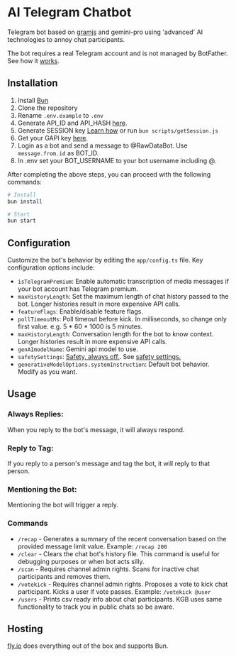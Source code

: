 # AI Telegram Chatbot

Telegram bot based on [gramjs](https://gram.js.org/) and gemini-pro using 'advanced' AI technologies to annoy chat participants.

The bot requires a real Telegram account and is not managed by BotFather. See how it [works](https://gram.js.org/getting-started/authorization#logging-in-as-a-user).

## Installation

1. Install [Bun](https://bun.sh/docs/installation)
2. Clone the repository
3. Rename `.env.example` to `.env`
4. Generate API_ID and API_HASH [here](https://gram.js.org/getting-started/authorization#getting-api-id-and-api-hash).
5. Generate SESSION key [Learn how](https://gram.js.org/getting-started/authorization) or run `bun scripts/getSession.js`
6. Get your GAPI key [here](https://makersuite.google.com/app/apikey).
7. Login as a bot and send a message to @RawDataBot. Use `message.from.id` as BOT_ID.
8. In .env set your BOT_USERNAME to your bot username including @.

After completing the above steps, you can proceed with the following commands:

```bash
# Install
bun install

# Start
bun start
```

## Configuration

Customize the bot's behavior by editing the `app/config.ts` file. Key configuration options include:

- `isTelegramPremium`: Enable automatic transcription of media messages if your bot account has Telegram premium.
- `maxHistoryLength`: Set the maximum length of chat history passed to the bot. Longer histories result in more expensive API calls.
- `featureFlags`: Enable/disable feature flags.
- `pollTimeoutMs`: Poll timeout before kick. In milliseconds, so change only first value. e.g. 5 * 60 * 1000 is 5 minutes.
- `maxHistoryLength`: Conversation length for the bot to know context. Longer histories result in more expensive API calls.
- `genAImodelName`: Gemini api model to use.
- `safetySettings`: [Safety, always off.](https://www.youtube.com/watch?v=47Yxa9IeJEc). See [safety settings.](https://ai.google.dev/gemini-api/docs/safety-settings)
- `generativeModelOptions.systemInstruction`: Default bot behavior. Modify as you want.

## Usage

### Always Replies:

When you reply to the bot's message, it will always respond.

### Reply to Tag:

If you reply to a person's message and tag the bot, it will reply to that person.

### Mentioning the Bot:

Mentioning the bot will trigger a reply.

### Commands

- `/recap` - Generates a summary of the recent conversation based on the provided message limit value. Example: `/recap 200`
- `/clear` - Clears the chat bot's history file. This command is useful for debugging purposes or when bot acts silly.
- `/scan` - Requires channel admin rights. Scans for inactive chat participants and removes them.
- `/votekick` - Requires channel admin rights. Proposes a vote to kick chat participant. Kicks a user if vote passes. Example: `/votekick @user`
- `/users` - Prints csv ready info about chat participants. KGB uses same functionality to track you in public chats so be aware.

## Hosting

[fly.io](https://fly.io/) does everything out of the box and supports Bun.
